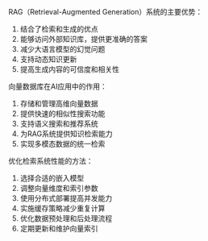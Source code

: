 RAG（Retrieval-Augmented Generation）系统的主要优势：
1. 结合了检索和生成的优点
2. 能够访问外部知识库，提供更准确的答案
3. 减少大语言模型的幻觉问题
4. 支持动态知识更新
5. 提高生成内容的可信度和相关性

向量数据库在AI应用中的作用：
1. 存储和管理高维向量数据
2. 提供快速的相似性搜索功能
3. 支持语义搜索和推荐系统
4. 为RAG系统提供知识检索能力
5. 实现多模态数据的统一检索

优化检索系统性能的方法：
1. 选择合适的嵌入模型
2. 调整向量维度和索引参数
3. 使用分布式部署提高并发能力
4. 实施缓存策略减少重复计算
5. 优化数据预处理和后处理流程
6. 定期更新和维护向量索引
